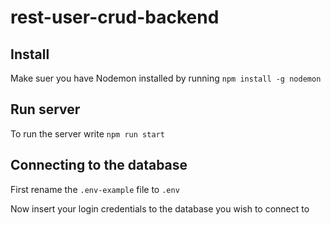 # rest-user-crud-backend

## Install
Make suer you have Nodemon installed by running `npm install -g nodemon`

## Run server
To run the server write `npm run start`

## Connecting to the database
First rename the `.env-example` file to `.env`

Now insert your login credentials to the database you wish to connect to

